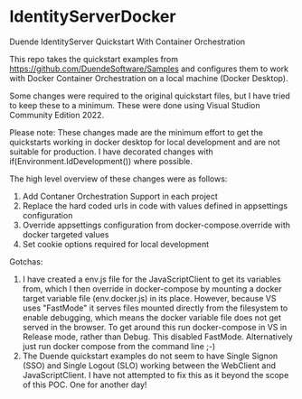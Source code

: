 # IdentityServerDocker
Duende IdentityServer Quickstart With Container Orchestration

This repo takes the quickstart examples from https://github.com/DuendeSoftware/Samples and configures them to work with Docker Container Orchestration on a local machine (Docker Desktop).

Some changes were required to the original quickstart files, but I have tried to keep these to a minimum. These were done using Visual Studion Community Edition 2022.

Please note: These changes made are the minimum effort to get the quickstarts working in docker desktop for local development and are not suitable for production. I have decorated changes with if(Environment.IdDevelopment()) where possible.

The high level overview of these changes were as follows:

1. Add Contaner Orchestration Support in each project
2. Replace the hard coded urls in code with values defined in appsettings configuration
3. Override appsettings configuration from docker-compose.override with docker targeted values
4. Set cookie options required for local development

Gotchas:
1. I have created a env.js file for the JavaScriptClient to get its variables from, which I then override in docker-compose by mounting a docker target variable file (env.docker.js) in its place. However, because VS uses "FastMode" it serves files mounted directly from the filesystem to enable debugging, which means the docker variable file does not get served in the browser. To get around this run docker-compose in VS in Release mode, rather than Debug. This disabled FastMode. Alternatively just run docker compose from the command line ;-) 
2. The Duende quickstart examples do not seem to have Single Signon (SSO) and Single Logout (SLO) working between the WebClient and JavaScriptClient. I have not attempted to fix this as it beyond the scope of this POC. One for another day!
